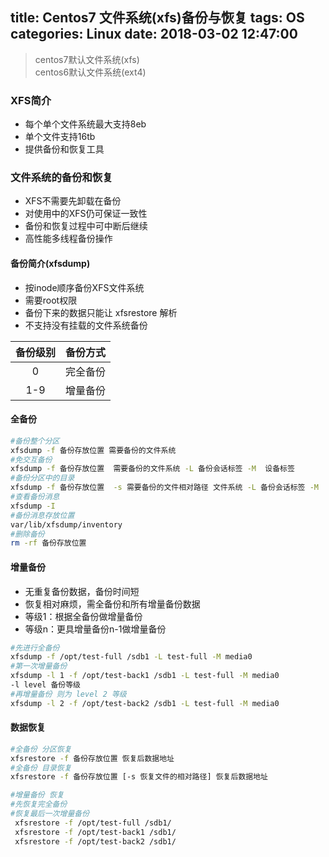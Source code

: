 title: Centos7 文件系统(xfs)备份与恢复
tags: OS
categories: Linux
date: 2018-03-02 12:47:00
---
>centos7默认文件系统(xfs)  
centos6默认文件系统(ext4)

### XFS简介
* 每个单个文件系统最大支持8eb  
* 单个文件支持16tb  
* 提供备份和恢复工具
<!-- more -->
### 文件系统的备份和恢复
* XFS不需要先卸载在备份  
* 对使用中的XFS仍可保证一致性
* 备份和恢复过程中可中断后继续
* 高性能多线程备份操作

#### 备份简介(xfsdump)
* 按inode顺序备份XFS文件系统
* 需要root权限
* 备份下来的数据只能让 xfsrestore 解析
* 不支持没有挂载的文件系统备份

| 备份级别 | 备份方式 |
| :---:   | :-------: |
| 0     |   完全备份    |
| 1-9   |   增量备份    |

#### 全备份
```bash
#备份整个分区
xfsdump -f 备份存放位置 需要备份的文件系统
#免交互备份
xfsdump -f 备份存放位置  需要备份的文件系统 -L 备份会话标签 -M  设备标签
#备份分区中的目录
xfsdump -f 备份存放位置  -s 需要备份的文件相对路径 文件系统 -L 备份会话标签 -M  设备标签
#查看备份消息
xfsdump -I
#备份消息存放位置
var/lib/xfsdump/inventory
#删除备份
rm -rf 备份存放位置
```
#### 增量备份
* 无重复备份数据，备份时间短
* 恢复相对麻烦，需全备份和所有增量备份数据
* 等级1：根据全备份做增量备份
* 等级n：更具增量备份n-1做增量备份

```bash
#先进行全备份
xfsdump -f /opt/test-full /sdb1 -L test-full -M media0
#第一次增量备份
xfsdump -l 1 -f /opt/test-back1 /sdb1 -L test-full -M media0
-l level 备份等级
#再增量备份 则为 level 2 等级
xfsdump -l 2 -f /opt/test-back2 /sdb1 -L test-full -M media0
```
#### 数据恢复
```bash
#全备份 分区恢复
xfsrestore -f 备份存放位置 恢复后数据地址
#全备份 目录恢复
xfsrestore -f 备份存放位置 [-s 恢复文件的相对路径] 恢复后数据地址

#增量备份 恢复
#先恢复完全备份
#恢复最后一次增量备份
 xfsrestore -f /opt/test-full /sdb1/
 xfsrestore -f /opt/test-back1 /sdb1/   
 xfsrestore -f /opt/test-back2 /sdb1/
```

